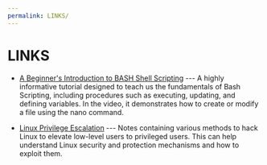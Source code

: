 ```yaml
---
permalink: LINKS/
---
```


# LINKS

* [A Beginner's Introduction to BASH Shell Scripting](https://youtu.be/_n5ZegzieSQ?si=drOMRCL-5QOw_hKO) --- A highly informative tutorial designed to teach us the fundamentals of Bash Scripting, including procedures such as executing, updating, and defining variables. In the video, it demonstrates how to create or modify a file using the nano command.

* [Linux Privilege Escalation](https://book.hacktricks.xyz/linux-hardening/privilege-escalation) --- Notes containing various methods to hack Linux to elevate low-level users to privileged users. This can help understand Linux security and protection mechanisms and how to exploit them.
